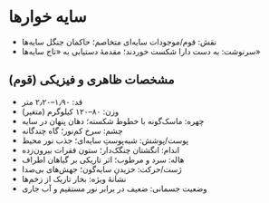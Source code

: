 # سایه خوارها

- نقش: قوم/موجودات سایه‌ای متخاصم؛ حاکمان جنگل سایه‌ها
- سرنوشت: به دست دارا شکست خوردند؛ مقدمهٔ دستیابی به «تاج سایه‌ها»

## مشخصات ظاهری و فیزیکی (قوم)
- قد: ۱٫۹۰–۲٫۲۰ متر
- وزن: ۸۰–۱۲۰ کیلوگرم (متغیر)
- چهره: ماسک‌گونه با خطوط شکسته؛ دهان پنهان در سایه
- چشم: سرخ کم‌نور؛ گاه چندگانه
- پوست/پوشش: شبه‌پوستِ سایه‌ای؛ جذب نور محیط
- اندام: انگشتان چنگک‌دار؛ ستون فقرات بیرون‌زده
- هاله: سرد و مرطوب؛ اثر تاریکی بر گیاهان اطراف
- ژست/حرکت: خزیدنِ سایه‌گون؛ جهش‌های بی‌صدا
- نشانهٔ ویژه: بخار تاریک از زخم‌ها
- وضعیت جسمانی: ضعیف در برابر نور مستقیم و آب جاری
